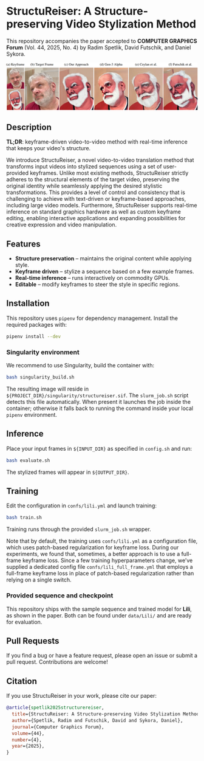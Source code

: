# StructuReiser: A Structure-preserving Video Stylization Method

This repository accompanies the paper accepted to **COMPUTER GRAPHICS Forum** (Vol. 44, 2025, No. 4) by Radim Spetlik, David Futschik, and Daniel Sykora.

![Teaser](img/teaser.png)

## Description

**TL;DR**: keyframe-driven video-to-video method with real-time inference that keeps your video's structure.

We introduce StructuReiser, a novel video-to-video translation method that transforms input videos into stylized sequences using a set of user-provided keyframes. Unlike most existing methods, StructuReiser strictly adheres to the structural elements of the target video, preserving the original identity while seamlessly applying the desired stylistic transformations. This provides a level of control and consistency that is challenging to achieve with text-driven or keyframe-based approaches, including large video models. Furthermore, StructuReiser supports real-time inference on standard graphics hardware as well as custom keyframe editing, enabling interactive applications and expanding possibilities for creative expression and video manipulation.

## Features

- **Structure preservation** – maintains the original content while applying style.
- **Keyframe driven** – stylize a sequence based on a few example frames.
- **Real-time inference** – runs interactively on commodity GPUs.
- **Editable** – modify keyframes to steer the style in specific regions.

## Installation

This repository uses `pipenv` for dependency management. Install the required packages with:

```bash
pipenv install --dev
```

### Singularity environment
We recommend to use Singularity, build the container with:

```bash
bash singularity_build.sh
```

The resulting image will reside in `${PROJECT_DIR}/singularity/structureiser.sif`. The `slurm_job.sh` script detects this file automatically. When present it launches the job inside the container; otherwise it falls back to running the command inside your local `pipenv` environment.

## Inference

Place your input frames in `${INPUT_DIR}` as specified in `config.sh` and run:

```bash
bash evaluate.sh
```

The stylized frames will appear in `${OUTPUT_DIR}`.


## Training

Edit the configuration in `confs/lili.yml` and launch training:

```bash
bash train.sh
```

Training runs through the provided `slurm_job.sh` wrapper.

Note that by default, the training uses `confs/lili.yml` as a configuration file, which uses patch-based regularization for keyframe loss. 
During our experiments, we found that, sometimes, a better approach is to use a full-frame keyframe loss.
Since a few training hyperparameters change, we’ve supplied a dedicated config file 
`confs/lili_full_frame.yml` that employs a full-frame keyframe loss in place of patch-based regularization 
rather than relying on a single switch.


### Provided sequence and checkpoint
This repository ships with the sample sequence and trained model for **Lili**, as shown in the paper. Both can be found under `data/Lili/` and are ready for evaluation.


## Pull Requests

If you find a bug or have a feature request, please open an issue or submit a pull request. Contributions are welcome!


## Citation

If you use StructuReiser in your work, please cite our paper:

```bibtex
@article{spetlik2025structurereiser,
  title={StructuReiser: A Structure-preserving Video Stylization Method},
  author={Spetlik, Radim and Futschik, David and Sykora, Daniel},
  journal={Computer Graphics Forum},
  volume={44},
  number={4},
  year={2025},
}
```

